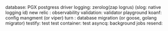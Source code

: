 database: PGX postgress driver
logging: zerolog(zap logrus) (slog: native logging id)
new relic : observability
validation: validator playground
koanf: config mangment (or viper)
turn : database migration (or goose, golang migrator)
testify: test
test container: test
asyncq: background jobs
resend: 